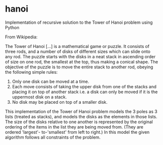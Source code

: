 # hanoi
Implementation of recursive solution to the Tower of Hanoi problem using Python

From Wikipedia:

  The Tower of Hanoi [...] is a mathematical game or puzzle. It consists of three 
  rods, and a number of disks of different sizes which can slide onto any rod. The 
  puzzle starts with the disks in a neat stack in ascending order of size on one 
  rod, the smallest at the top, thus making a conical shape.
  The objective of the puzzle is to move the entire stack to another rod, obeying 
  the following simple rules:
  1) Only one disk can be moved at a time.
  2) Each move consists of taking the upper disk from one of the stacks and placing it 
  on top of another stack i.e. a disk can only be moved if it is the uppermost disk on a stack.
  3) No disk may be placed on top of a smaller disk.

This implementation of the Tower of Hanoi problem models the 3 poles as 3 lists
(treated as stacks), and models the disks as the elements in those lists. The 
size of the disks relative to one another is represented by the original ordering
of the items in the list they are being moved from. (They are ordered 'largest'-
to-'smallest' from left to right.) In this model the given algorithm follows all 
constraints of the problem.

